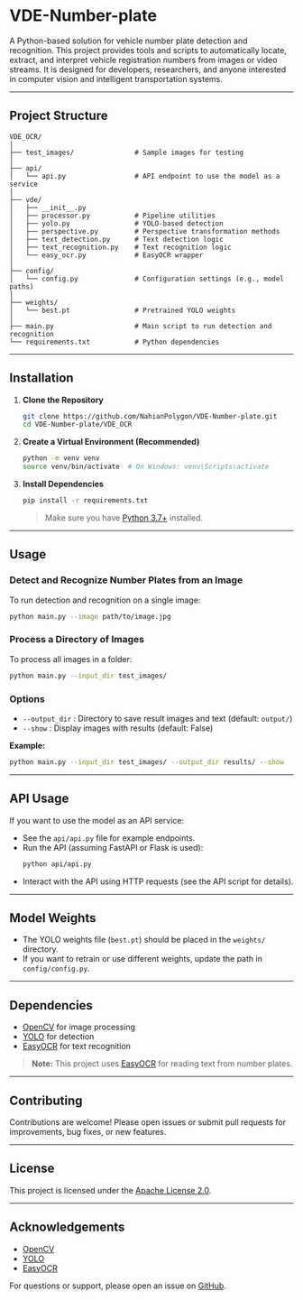 # VDE-Number-plate

A Python-based solution for vehicle number plate detection and recognition. This project provides tools and scripts to automatically locate, extract, and interpret vehicle registration numbers from images or video streams. It is designed for developers, researchers, and anyone interested in computer vision and intelligent transportation systems.

---

## Project Structure

```
VDE_OCR/
│
├── test_images/               # Sample images for testing
│
├── api/
│   └── api.py                 # API endpoint to use the model as a service
│
├── vde/
│   ├── __init__.py
│   ├── processor.py           # Pipeline utilities
│   ├── yolo.py                # YOLO-based detection
│   ├── perspective.py         # Perspective transformation methods
│   ├── text_detection.py      # Text detection logic
│   ├── text_recognition.py    # Text recognition logic
│   └── easy_ocr.py            # EasyOCR wrapper
│
├── config/
│   └── config.py              # Configuration settings (e.g., model paths)
│
├── weights/
│   └── best.pt                # Pretrained YOLO weights
│
├── main.py                    # Main script to run detection and recognition
└── requirements.txt           # Python dependencies
```

---

## Installation

1. **Clone the Repository**
   ```sh
   git clone https://github.com/NahianPolygon/VDE-Number-plate.git
   cd VDE-Number-plate/VDE_OCR
   ```

2. **Create a Virtual Environment (Recommended)**
   ```sh
   python -m venv venv
   source venv/bin/activate  # On Windows: venv\Scripts\activate
   ```

3. **Install Dependencies**
   ```sh
   pip install -r requirements.txt
   ```
   > Make sure you have [Python 3.7+](https://www.python.org/downloads/) installed.

---

## Usage

### Detect and Recognize Number Plates from an Image

To run detection and recognition on a single image:
```sh
python main.py --image path/to/image.jpg
```

### Process a Directory of Images

To process all images in a folder:
```sh
python main.py --input_dir test_images/
```

### Options

- `--output_dir` : Directory to save result images and text (default: `output/`)
- `--show`       : Display images with results (default: False)

**Example:**
```sh
python main.py --input_dir test_images/ --output_dir results/ --show
```

---

## API Usage

If you want to use the model as an API service:
- See the `api/api.py` file for example endpoints.
- Run the API (assuming FastAPI or Flask is used):
  ```sh
  python api/api.py
  ```
- Interact with the API using HTTP requests (see the API script for details).

---

## Model Weights

- The YOLO weights file (`best.pt`) should be placed in the `weights/` directory.
- If you want to retrain or use different weights, update the path in `config/config.py`.

---

## Dependencies

- [OpenCV](https://opencv.org/) for image processing
- [YOLO](https://github.com/ultralytics/yolov5) for detection
- [EasyOCR](https://github.com/JaidedAI/EasyOCR) for text recognition

> **Note:** This project uses [EasyOCR](https://github.com/JaidedAI/EasyOCR) for reading text from number plates. 

---

## Contributing

Contributions are welcome! Please open issues or submit pull requests for improvements, bug fixes, or new features.

---

## License

This project is licensed under the [Apache License 2.0](LICENSE).

---

## Acknowledgements

- [OpenCV](https://opencv.org/)
- [YOLO](https://github.com/ultralytics/yolov5)
- [EasyOCR](https://github.com/JaidedAI/EasyOCR)

For questions or support, please open an issue on [GitHub](https://github.com/NahianPolygon/VDE-Number-plate/issues).
